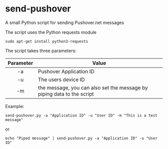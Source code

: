send-pushover
===============

A small Python script for sending Pushover.net messages

The script uses the Python requests module

    sudo apt-get install python3-requests

The script takes three parameters:

| Parameter | Value |
| :---: | --- |
| -a | Pushover Application ID |
| -u | The users device ID |
| -m | the message, you can also set the message by piping data to the script |

Example:

    send-pushover.py -a "Application ID" -u "User ID" -m "This is a test message"

or

    echo "Piped message" | send-pushover.py -a "Application ID" -u "User ID"
